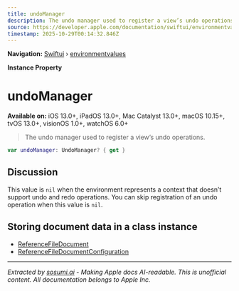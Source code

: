 ```yaml
---
title: undoManager
description: The undo manager used to register a view’s undo operations.
source: https://developer.apple.com/documentation/swiftui/environmentvalues/undomanager
timestamp: 2025-10-29T00:14:32.846Z
---
```


**Navigation:** [Swiftui](/documentation/swiftui) › [environmentvalues](/documentation/swiftui/environmentvalues)

**Instance Property**

# undoManager

**Available on:** iOS 13.0+, iPadOS 13.0+, Mac Catalyst 13.0+, macOS 10.15+, tvOS 13.0+, visionOS 1.0+, watchOS 6.0+

> The undo manager used to register a view’s undo operations.

```swift
var undoManager: UndoManager? { get }
```

## Discussion

This value is `nil` when the environment represents a context that doesn’t support undo and redo operations. You can skip registration of an undo operation when this value is `nil`.

## Storing document data in a class instance

- [ReferenceFileDocument](/documentation/swiftui/referencefiledocument)
- [ReferenceFileDocumentConfiguration](/documentation/swiftui/referencefiledocumentconfiguration)

---

*Extracted by [sosumi.ai](https://sosumi.ai) - Making Apple docs AI-readable.*
*This is unofficial content. All documentation belongs to Apple Inc.*
